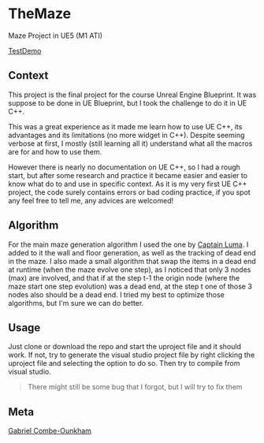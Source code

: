 # TheMaze
Maze Project in UE5 (M1 ATI)

[TestDemo](./Pictures/Test_Demo.gif)

## Context
This project is the final project for the course Unreal Engine Blueprint.
It was suppose to be done in UE Blueprint, but I took the challenge to do it in UE C++.

This was a great experience as it made me learn how to use UE C++, its advantages and its limitations (no more widget in C++). Despite seeming verbose at first, I mostly (still learning all it) understand what all the macros are for and how to use them.

However there is nearly no documentation on UE C++, so I had a rough start, but after some research and practice it became easier and easier to know what do to and use in specific context.
As it is my very first UE C++ project, the code surely contains errors or bad coding practice, if you spot any feel free to tell me, any advices are welcomed!

## Algorithm
For the main maze generation algorithm I used the one by [Captain Luma](https://github.com/CaptainLuma/New-Maze-Generating-Algorithm). I added to it the wall and floor generation, as well as the tracking of dead end in the maze. I also made a small algorithm that swap the items in a dead end at runtime (when the maze evolve one step), as I noticed that only 3 nodes (max) are involved, and that if at the step t-1 the origin node (where the maze start one step evolution) was a dead end, at the step t one of those 3 nodes also should be a dead end. 
I tried my best to optimize those algorithms, but I'm sure we can do better.

## Usage
Just clone or download the repo and start the uproject file and it should work.
If not, try to generate the visual studio project file by right clicking the uproject file and selecting the option to do so. Then try to compile from visual studio.

> There might still be some bug that I forgot, but I will try to fix them

## Meta

[Gabriel Combe-Ounkham](https://github.com/gabriel-combe)